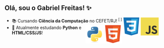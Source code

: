 ## Olá, sou o Gabriel Freitas! ✨

- 📚 Cursando **Ciência da Computação** no CEFET/RJ!
 <sup>[<img align="right" height="60" width="60" src="https://raw.githubusercontent.com/devicons/devicon/master/icons/javascript/javascript-original.svg"> <img align="right" height="60" width="60" src="https://raw.githubusercontent.com/devicons/devicon/master/icons/css3/css3-original.svg"> <img align="right" height="60" width="60" src="https://raw.githubusercontent.com/devicons/devicon/master/icons/html5/html5-original.svg"> <img align="right" height="60" width="60" src="https://raw.githubusercontent.com/devicons/devicon/master/icons/python/python-original.svg">]</sup>
- 📝 Atualmente estudando **Python** e **HTML/CSS/JS**!
